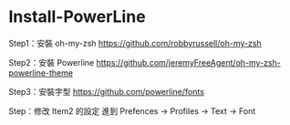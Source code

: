 # Install-PowerLine

Step1：安裝 oh-my-zsh
https://github.com/robbyrussell/oh-my-zsh

Step2：安裝 Powerline
https://github.com/jeremyFreeAgent/oh-my-zsh-powerline-theme

Step3：安裝字型
https://github.com/powerline/fonts


Step：修改 Item2 的設定
進到 Prefences -> Profiles ->  Text -> Font 

